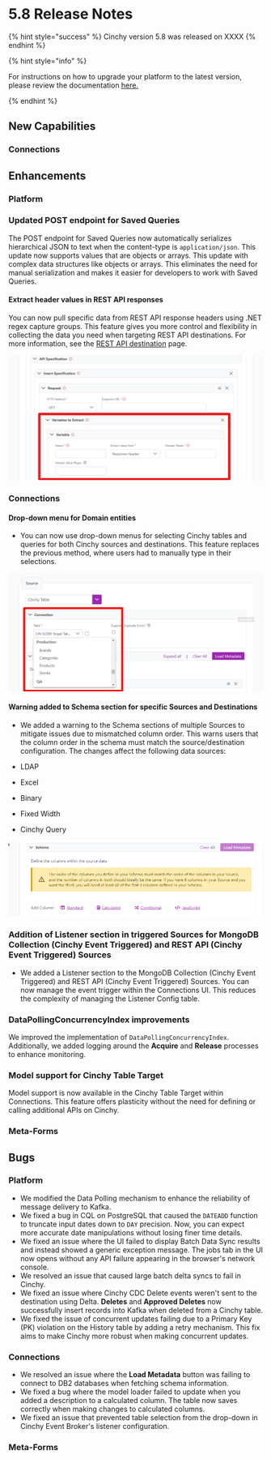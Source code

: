 # 5.8 Release Notes

{% hint style="success" %}
Cinchy version 5.8 was released on XXXX
{% endhint %}

{% hint style="info" %}

For instructions on how to upgrade your platform to the latest version, please review the documentation [here.](../../upgrade-guide/upgrade-guides/)

{% endhint %}
## New Capabilities

### Connections

## Enhancements

### Platform

### Updated POST endpoint for Saved Queries

The POST endpoint for Saved Queries now automatically serializes hierarchical JSON to text when the content-type is `application/json`. This update now supports values that are objects or arrays.  This update with complex data structures like objects or arrays. This eliminates the need for manual serialization and makes it easier for developers to work with Saved Queries.


#### Extract header values in REST API responses

You can now pull specific data from REST API response headers using .NET regex capture groups. This feature gives you more control and flexibility in collecting the data you need when targeting REST API destinations. For more information, see the [REST API destination](../../data-syncs/supported-data-sync-destinations/rest-api.md) page.

![Extract variables from response header](../../.gitbook/assets/DataSyncs/variable-response-header.png)

### Connections

#### Drop-down menu for Domain entities

- You can now use drop-down menus for selecting Cinchy tables and queries for both Cinchy sources and destinations. This feature replaces the previous method, where users had to manually type in their selections.

![](../../.gitbook/assets/connections-functions/Connections-DomainTableDropdown.png)

#### Warning added to Schema section for specific Sources and Destinations

- We added a warning to the Schema sections of multiple Sources to mitigate issues due to mismatched column order. This warns users that the column order in the schema must match the source/destination configuration. The changes affect the following data sources:

- LDAP
- Excel
- Binary
- Fixed Width
- Cinchy Query

![](../../.gitbook/assets/connections-functions/ConnectionsSchemaWarning.png)

### Addition of Listener section in triggered Sources for MongoDB Collection (Cinchy Event Triggered) and REST API (Cinchy Event Triggered) Sources

- We added a Listener section to the MongoDB Collection (Cinchy Event Triggered) and REST API (Cinchy Event Triggered) Sources. You can now manage the event trigger within the Connections UI. This reduces the complexity of managing the Listener Config table.

### DataPollingConcurrencyIndex improvements

We improved the implementation of `DataPollingConcurrencyIndex`. Additionally, we added logging around the **Acquire** and **Release** processes to enhance monitoring.

### Model support for Cinchy Table Target

Model support is now available in the Cinchy Table Target within Connections. This feature offers plasticity without the need for defining or calling additional APIs on Cinchy.

### Meta-Forms

## Bugs

### Platform

- We modified the Data Polling mechanism to enhance the reliability of message delivery to Kafka. 
- We fixed a bug in CQL on PostgreSQL that caused the `DATEADD` function to truncate input dates down to `DAY` precision. Now, you can expect more accurate date manipulations without losing finer time details.
- We fixed an issue where the UI failed to display Batch Data Sync results and instead showed a generic exception message. The jobs tab in the UI now opens without any API failure appearing in the browser's network console.
- We resolved an issue that caused large batch delta syncs to fail in Cinchy. 
- We fixed an issue where Cinchy CDC Delete events weren't sent to the destination using Delta. **Deletes** and **Approved Deletes** now successfully insert records into Kafka when deleted from a Cinchy table. 
- We fixed the issue of concurrent updates failing due to a Primary Key (PK) violation on the History table by adding a retry mechanism. This fix aims to make Cinchy more robust when making concurrent updates.
  
### Connections

- We resolved an issue where the **Load Metadata** button was failing to connect to DB2 databases when fetching schema information.
- We fixed a bug where the model loader failed to update when you added a description to a calculated column. The table now saves correctly when making changes to calculated columns.
- We fixed an issue that prevented table selection from the drop-down in Cinchy Event Broker's listener configuration.

### Meta-Forms
